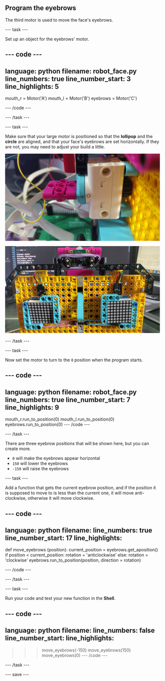 ## Program the eyebrows

The third motor is used to move the face's eyebrows.

--- task ---

Set up an object for the eyebrows' motor.

--- code ---
---
language: python filename: robot_face.py line_numbers: true line_number_start: 3
line_highlights: 5
---
mouth_r = Motor('A') mouth_l = Motor('B') eyebrows = Motor('C')

--- /code ---

--- /task ---

--- task ---

Make sure that your large motor is positioned so that the **lollipop** and the **circle** are aligned, and that your face's eyebrows are set horizontally. If they are not, you may need to adjust your build a little.

![Motor rotated so that the lollipop and circle are aligned.](images/motor_0.jpg)

![The robot face with the eyebrows in a horizontal position.](images/horizontal_eyebrows.jpg)

--- /task ---

--- task ---

Now set the motor to turn to the `0` position when the program starts.

--- code ---
---
language: python filename: robot_face.py line_numbers: true line_number_start: 7
line_highlights: 9
---
mouth_r.run_to_position(0) mouth_l.run_to_position(0) eyebrows.run_to_position(0) --- /code ---

--- /task ---

There are three eyebrow positions that will be shown here, but you can create more.

- `0` will make the eyebrows appear horizontal
- `150` will lower the eyebrows
- `-150` will raise the eyebrows


--- task ---

Add a function that gets the current eyebrow position, and if the position it is supposed to move to is less than the current one, it will move anti-clockwise, otherwise it will move clockwise.

--- code ---
---
language: python filename: line_numbers: true line_number_start: 17
line_highlights:
---
def move_eyebrows (position): current_position = eyebrows.get_aposition() if position < current_position: rotation = 'anticlockwise' else: rotation = 'clockwise' eyebrows.run_to_position(position, direction = rotation)

--- /code ---

--- /task ---

--- task ---

Run your code and test your new function in the **Shell**.

--- code ---
---
language: python filename: line_numbers: false line_number_start:
line_highlights:
---
> > > move_eyebrows(-150) move_eyebrows(150) move_eyebrows(0) --- /code ---

--- /task ---

--- save ---
